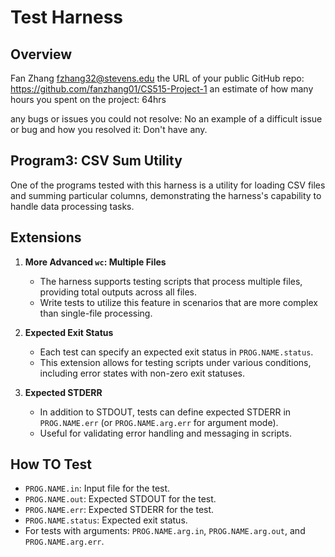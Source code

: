 # Test Harness

## Overview

Fan Zhang
<fzhang32@stevens.edu>
the URL of your public GitHub repo: <https://github.com/fanzhang01/CS515-Project-1>
an estimate of how many hours you spent on the project: 64hrs

any bugs or issues you could not resolve: No
an example of a difficult issue or bug and how you resolved it: Don't have any.

## Program3: CSV Sum Utility

One of the programs tested with this harness is a utility for loading CSV files and summing particular columns, demonstrating the harness's capability to handle data processing tasks.

## Extensions

1. **More Advanced `wc`: Multiple Files**
   - The harness supports testing scripts that process multiple files, providing total outputs across all files.
   - Write tests to utilize this feature in scenarios that are more complex than single-file processing.

2. **Expected Exit Status**
   - Each test can specify an expected exit status in `PROG.NAME.status`.
   - This extension allows for testing scripts under various conditions, including error states with non-zero exit statuses.

3. **Expected STDERR**
   - In addition to STDOUT, tests can define expected STDERR in `PROG.NAME.err` (or `PROG.NAME.arg.err` for argument mode).
   - Useful for validating error handling and messaging in scripts.

## How TO Test

- `PROG.NAME.in`: Input file for the test.
- `PROG.NAME.out`: Expected STDOUT for the test.
- `PROG.NAME.err`: Expected STDERR for the test.
- `PROG.NAME.status`: Expected exit status.
- For tests with arguments: `PROG.NAME.arg.in`, `PROG.NAME.arg.out`, and `PROG.NAME.arg.err`.
